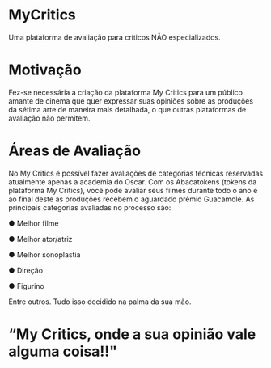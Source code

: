 # MyCritics
Uma plataforma de avaliação para críticos NÃO especializados.

# Motivação
Fez-se necessária a criação da plataforma My Critics para um público amante de cinema que quer expressar suas opiniões sobre as produções da sétima arte de maneira mais detalhada, o que outras plataformas de avaliação não permitem.

# Áreas de Avaliação
No My Critics é possível fazer avaliações de categorias técnicas reservadas atualmente apenas a academia do Oscar. Com os Abacatokens (tokens da plataforma My Critics), você pode avaliar seus filmes durante todo o ano e ao final deste as produções recebem o aguardado prêmio Guacamole. As principais categorias avaliadas no processo são:

● Melhor filme

● Melhor ator/atriz

● Melhor sonoplastia

● Direção

● Figurino

Entre outros.
Tudo isso decidido na palma da sua mão.

# “My Critics, onde a sua opinião vale alguma coisa!!"
